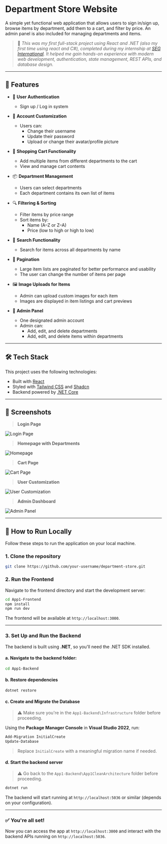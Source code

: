 # Department Store Website

A simple yet functional web application that allows users to sign in/sign up, browse items by department, add them to a cart, and filter by price. An admin panel is also included for managing departments and items.

> 💼 *This was my first full-stack project using React and .NET (also my first time using react and C#), completed during my internship at [SEG International](https://azseg.com/). It helped me gain hands-on experience with modern web development, authentication, state management, REST APIs, and database design.*

---

## 🧾 Features

- 🔐 **User Authentication**
  - Sign up / Log in system

- 👤 **Account Customization**
  - Users can:
    - Change their username
    - Update their password
    - Upload or change their avatar/profile picture

- 🛒 **Shopping Cart Functionality**
  - Add multiple items from different departments to the cart
  - View and manage cart contents

- 📦 **Department Management**
  - Users can select departments
  - Each department contains its own list of items

- 🔍 **Filtering & Sorting**
  - Filter items by price range
  - Sort items by:
    - Name (A–Z or Z–A)
    - Price (low to high or high to low)

- 🔎 **Search Functionality**
  - Search for items across all departments by name

- 📖 **Pagination**
  - Large item lists are paginated for better performance and usability
  - The user can change the number of items per page

- 🖼️ **Image Uploads for Items**
  - Admin can upload custom images for each item
  - Images are displayed in item listings and cart previews

- 👤 **Admin Panel**
  - One designated admin account
  - Admin can:
    - Add, edit, and delete departments
    - Add, edit, and delete items within departments

---

## 🛠️ Tech Stack

This project uses the following technologies:

- Built with [React](https://reactjs.org/ )
- Styled with [Tailwind CSS](https://tailwindcss.com/ ) and [Shadcn](https://ui.shadcn.com/)
- Backend powered by [.NET Core](https://dotnet.microsoft.com/ )

---

## 📸 Screenshots

> **Login Page**

![Login Page](screenshots/loginscreen.png)

> **Homepage with Departments**

![Homepage](screenshots/homepage.png)

> **Cart Page**

![Cart Page](screenshots/cart.png)

> **User Customization**

![User Customization](screenshots/usercustomization.png)

> **Admin Dashboard**

![Admin Panel](screenshots/adminpanel.png)

---

## 🚀 How to Run Locally

Follow these steps to run the application on your local machine.

### 1. **Clone the repository**

```bash
git clone https://github.com/your-username/department-store.git 
```

### 2. **Run the Frontend**

Navigate to the frontend directory and start the development server:

```bash
cd App1-Frontend
npm install
npm run dev
```

The frontend will be available at `http://localhost:3000`.

---

### 3. **Set Up and Run the Backend**

The backend is built using **.NET**, so you'll need the .NET SDK installed.

#### a. Navigate to the backend folder:

```bash
cd App1-Backend
```

#### b. Restore dependencies

```bash
dotnet restore
```

#### c. Create and Migrate the Database

> ⚠️ Make sure you're in the `App1-Backend\Infrastructure` folder before proceeding.

Using the **Package Manager Console** in **Visual Studio 2022**, run:

```powershell
Add-Migration InitialCreate
Update-Database
```

> Replace `InitialCreate` with a meaningful migration name if needed.

#### d. Start the backend server

> ⚠️ Go back to the `App1-Backend\App1CleanArchitecture` folder before proceeding.

```bash
dotnet run
```

The backend will start running at `http://localhost:5036` or similar (depends on your configuration).

---

### ✅ You're all set!

Now you can access the app at `http://localhost:3000` and interact with the backend APIs running on `http://localhost:5036`.
